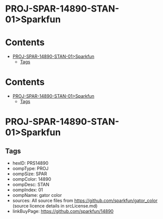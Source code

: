 
PROJ-SPAR-14890-STAN-01>Sparkfun
================================

Contents
========

* [PROJ-SPAR-14890-STAN-01>Sparkfun](#proj-spar-14890-stan-01sparkfun)
	* [Tags](#tags)

Contents
========

* [PROJ-SPAR-14890-STAN-01>Sparkfun](#proj-spar-14890-stan-01sparkfun)
	* [Tags](#tags)

# PROJ-SPAR-14890-STAN-01>Sparkfun

## Tags

- hexID: PRS14890
- oompType: PROJ
- oompSize: SPAR
- oompColor: 14890
- oompDesc: STAN
- oompIndex: 01
- oompName: gator color
- sources: All source files from https://github.com/sparkfun/gator_color (source licence details in srcLicense.md)
- linkBuyPage: https://github.com/sparkfun/14890
